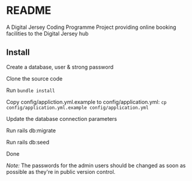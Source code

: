 # README

A Digital Jersey Coding Programme Project providing online booking facilities to the Digital Jersey hub

## Install

Create a database, user & strong password

Clone the source code

Run `bundle install`

Copy config/appliction.yml.example to config/application.yml:
`cp config/application.yml.example config/application.yml`

Update the database connection parameters

Run rails db:migrate

Run rails db:seed

Done

*Note:* The passwords for the admin users should be changed as soon as possible as they're in public version control.